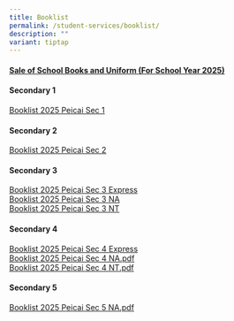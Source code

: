 ```yaml
---
title: Booklist
permalink: /student-services/booklist/
description: ""
variant: tiptap
---
```

<h4><strong><u>Sale of School Books and Uniform (For School Year 2025)</u></strong></h4>
<h4><strong>Secondary 1</strong></h4>
<p><a href="/files/Booklist_2025_Peicai_Sec_1.pdf" rel="noopener noreferrer nofollow" target="_blank"><u>Booklist 2025 Peicai Sec 1</u></a>
</p>
<h4><strong>Secondary 2</strong></h4>
<p><a href="/files/Booklist_2025_Peicai_Sec_2.pdf" rel="noopener noreferrer nofollow" target="_blank">Booklist 2025 Peicai Sec 2</a>
</p>
<h4><strong>Secondary 3</strong></h4>
<p><a href="/files/Booklist_2025_Peicai_Sec_3_Express.pdf" rel="noopener noreferrer nofollow" target="">Booklist 2025 Peicai Sec 3 Express</a>
<br><a href="/files/Booklist_2025_Peicai_Sec_3_NA.pdf" rel="noopener noreferrer nofollow" target="">Booklist 2025 Peicai Sec 3 NA</a>
<br><a href="/files/Booklist_2025_Peicai_Sec_3_NT.pdf" rel="noopener noreferrer nofollow" target="">Booklist 2025 Peicai Sec 3 NT</a>
</p>
<h4><strong>Secondary 4</strong></h4>
<p><a href="/files/Booklist_2025_Peicai_Sec_4_Express.pdf" rel="noopener noreferrer nofollow" target="">Booklist 2025 Peicai Sec 4 Express</a>
<br><a href="/files/Booklist_2025_Peicai_Sec_4_NA.pdf" rel="noopener noreferrer nofollow" target="">Booklist 2025 Peicai Sec 4 NA.pdf</a>
<br><a href="/files/Booklist_2025_Peicai_Sec_4_NT.pdf" rel="noopener noreferrer nofollow" target="">Booklist 2025 Peicai Sec 4 NT.pdf</a>
</p>
<h4><strong>Secondary 5</strong></h4>
<p><a href="/files/Booklist_2025_Peicai_Sec_5_NA.pdf" rel="noopener noreferrer nofollow" target="">Booklist 2025 Peicai Sec 5 NA.pdf</a>
</p>